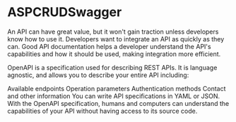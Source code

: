 # ASPCRUDSwagger

An API can have great value, but it won't gain traction unless developers know how to use it. Developers want to integrate an API as quickly as they can. Good API documentation helps a developer understand the API's capabilities and how it should be used, making integration more efficient.

OpenAPI is a specification used for describing REST APIs. It is language agnostic, and allows you to describe your entire API including:

Available endpoints
Operation parameters
Authentication methods
Contact and other information
You can write API specifications in YAML or JSON. With the OpenAPI specification, humans and computers can understand the capabilities of your API without having access to its source code.
